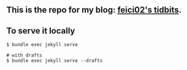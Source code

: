 ## This is the repo for my blog: [feici02's tidbits](https://feici02.github.io).

## To serve it locally
```
$ bundle exec jekyll serve

# with drafts
$ bundle exec jekyll serve --drafts
```
 

